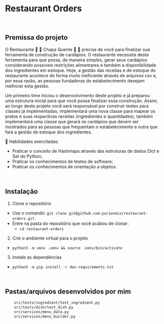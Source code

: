 # Restaurant Orders

<br>

## Premissa do projeto 
O Restaurante 🍝 🦐 Chapa Quente 🍛 🥘 precisa de você para finalizar sua ferramenta de construção de cardápios. O restaurante necessita desta ferramenta para que possa, de maneira simples, gerar seus cardápios considerando possíveis restrições alimentares e também a disponibilidade dos ingredientes em estoque. Hoje, a gestão das receitas e de estoque do restaurante acontece de forma muito ineficiente através de arquivos csv e, por essa razão, as pessoas fundadoras do estabelecimento desejam melhorar esta gestão.

Um primeiro time iniciou o desenvolvimento deste projeto e já preparou uma estrutura inicial para que você possa finalizar essa construção. Assim, ao longo deste projeto você será responsável por construir testes para classes já implementadas, implementará uma nova classe para mapear os pratos e suas respectivas receitas (ingredientes e quantidades), também implementará uma classe que gerará os cardápios que devem ser mostrados para as pessoas que frequentam o estabelecimento e outra que fará a gestão de estoque dos ingredientes.


🚵 Habilidades exercitadas:

- Praticar o conceito de Hashmaps através das estruturas de dados Dict e Set do Python;
- Praticar os conhecimentos de testes de software;
- Praticar os conhecimentos de orientação a objetos.

<br>

## Instalação 

1. Clone o repositório

  - Use o comando: `git clone git@github.com:yurioneix/restaurant-orders.git`.
  - Entre na pasta do repositório que você acabou de clonar:
    - `cd restaurant-orders`

2. Crie o ambiente virtual para o projeto

  - `python3 -m venv .venv && source .venv/bin/activate`

3. Instale as dependências

  - `python3 -m pip install -r dev-requirements.txt`

<br>

## Pastas/arquivos desenvolvidos por mim
```bash
    src/tests/ingredient/test_ingredient.py
    src/tests/dish/test_dish.py
    src/services/menu_data.py
    src/services/menu_builder.py
```

